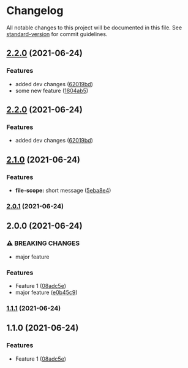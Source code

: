 # Changelog

All notable changes to this project will be documented in this file. See [standard-version](https://github.com/conventional-changelog/standard-version) for commit guidelines.

## [2.2.0](https://github.com/gokuney/versioning-documentation/compare/v2.1.0...v2.2.0) (2021-06-24)


### Features

* added dev changes ([62019bd](https://github.com/gokuney/versioning-documentation/commit/62019bd5d88f7a4ebb3dfa11897b773beaf1aa09))
* some new feature ([1804ab5](https://github.com/gokuney/versioning-documentation/commit/1804ab54dc46bcbb1b7ecfbdb0da6829ce743524))

## [2.2.0](https://github.com/gokuney/versioning-documentation/compare/v2.1.0...v2.2.0) (2021-06-24)


### Features

* added dev changes ([62019bd](https://github.com/gokuney/versioning-documentation/commit/62019bd5d88f7a4ebb3dfa11897b773beaf1aa09))

## [2.1.0](https://github.com/gokuney/versioning-documentation/compare/v2.0.1...v2.1.0) (2021-06-24)


### Features

* **file-scope:** short message ([5eba8e4](https://github.com/gokuney/versioning-documentation/commit/5eba8e4f8363ba1fa2ecb8c053d106ac77cf4ac4))

### [2.0.1](https://github.com/gokuney/versioning-documentation/compare/v2.0.0...v2.0.1) (2021-06-24)

## 2.0.0 (2021-06-24)


### ⚠ BREAKING CHANGES

* major feature

### Features

* Feature 1 ([08adc5e](https://github.com/gokuney/versioning-documentation/commit/08adc5e016cd1e4847170a7167aaa98d7d18cf46))
* major feature ([e0b45c9](https://github.com/gokuney/versioning-documentation/commit/e0b45c9848e45039034d1ab378723dca70b721c0))

### [1.1.1](https://github.com/gokuney/versioning-documentation/compare/v1.1.0...v1.1.1) (2021-06-24)

## 1.1.0 (2021-06-24)


### Features

* Feature 1 ([08adc5e](https://github.com/gokuney/versioning-documentation/commit/08adc5e016cd1e4847170a7167aaa98d7d18cf46))
